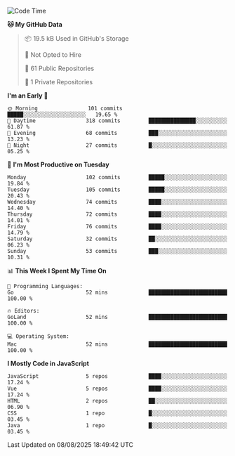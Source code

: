 <!--START_SECTION:waka-->
![Code Time](http://img.shields.io/badge/Code%20Time-1%2C484%20hrs%2043%20mins-blue)

**🐱 My GitHub Data** 

> 📦 19.5 kB Used in GitHub's Storage 
 > 
> 🚫 Not Opted to Hire
 > 
> 📜 61 Public Repositories 
 > 
> 🔑 1 Private Repositories 
 > 
**I'm an Early 🐤** 

```text
🌞 Morning                101 commits         █████░░░░░░░░░░░░░░░░░░░░   19.65 % 
🌆 Daytime                318 commits         ███████████████░░░░░░░░░░   61.87 % 
🌃 Evening                68 commits          ███░░░░░░░░░░░░░░░░░░░░░░   13.23 % 
🌙 Night                  27 commits          █░░░░░░░░░░░░░░░░░░░░░░░░   05.25 % 
```
📅 **I'm Most Productive on Tuesday** 

```text
Monday                   102 commits         █████░░░░░░░░░░░░░░░░░░░░   19.84 % 
Tuesday                  105 commits         █████░░░░░░░░░░░░░░░░░░░░   20.43 % 
Wednesday                74 commits          ████░░░░░░░░░░░░░░░░░░░░░   14.40 % 
Thursday                 72 commits          ████░░░░░░░░░░░░░░░░░░░░░   14.01 % 
Friday                   76 commits          ████░░░░░░░░░░░░░░░░░░░░░   14.79 % 
Saturday                 32 commits          ██░░░░░░░░░░░░░░░░░░░░░░░   06.23 % 
Sunday                   53 commits          ███░░░░░░░░░░░░░░░░░░░░░░   10.31 % 
```


📊 **This Week I Spent My Time On** 

```text
💬 Programming Languages: 
Go                       52 mins             █████████████████████████   100.00 % 

🔥 Editors: 
GoLand                   52 mins             █████████████████████████   100.00 % 

💻 Operating System: 
Mac                      52 mins             █████████████████████████   100.00 % 
```

**I Mostly Code in JavaScript** 

```text
JavaScript               5 repos             ████░░░░░░░░░░░░░░░░░░░░░   17.24 % 
Vue                      5 repos             ████░░░░░░░░░░░░░░░░░░░░░   17.24 % 
HTML                     2 repos             ██░░░░░░░░░░░░░░░░░░░░░░░   06.90 % 
CSS                      1 repo              █░░░░░░░░░░░░░░░░░░░░░░░░   03.45 % 
Java                     1 repo              █░░░░░░░░░░░░░░░░░░░░░░░░   03.45 % 
```




 Last Updated on 08/08/2025 18:49:42 UTC
<!--END_SECTION:waka-->
